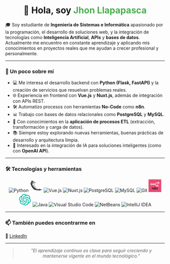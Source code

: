 <h1 align="center">👋 Hola, soy <span style="color:#4caf50; font-weight:bold;">Jhon Llapapasca</span></h1>


🎓 Soy estudiante de **Ingeniería de Sistemas e Informática** apasionado por la programación, el desarrollo de soluciones web, y la integración de tecnologías como **Inteligencia Artificial**, **APIs** y **bases de datos**. Actualmente me encuentro en constante aprendizaje y aplicando mis conocimientos en proyectos reales que me ayudan a crecer profesional y personalmente.

---

### 🚀 Un poco sobre mí

- 💻 Me interesa el desarrollo backend con **Python (Flask, FastAPI)** y la creación de servicios que resuelvan problemas reales.
- 🌐 Experiencia en frontend con **Vue.js** y **Nuxt.js**, además de integración con APIs REST.
- 🛠 Automatizo procesos con herramientas **No-Code** como **n8n**.
- 📊 Trabajo con bases de datos relacionales como **PostgreSQL** y **MySQL**.
- 🔄 Con conocimientos en la **aplicación de procesos ETL** (extracción, transformación y carga de datos).
- 📚 Siempre estoy explorando nuevas herramientas, buenas prácticas de desarrollo y arquitectura limpia.
- 🧠 Interesado en la integración de IA para soluciones inteligentes (como con **OpenAI API**).

---

### 🛠 Tecnologías y herramientas

<div align="center">
  <img src="https://cdn.jsdelivr.net/gh/devicons/devicon/icons/python/python-original.svg" width="40" alt="Python"/>
  <img src="https://raw.githubusercontent.com/JhonLlapapasca/JhonLlapapasca/main/iconos/flask.png" width="40" alt="Flask"/>
  <img src="https://cdn.jsdelivr.net/gh/devicons/devicon/icons/vuejs/vuejs-original.svg" width="40" alt="Vue.js"/>
  <img src="https://cdn.jsdelivr.net/gh/devicons/devicon/icons/nuxtjs/nuxtjs-original.svg" width="40" alt="Nuxt.js"/>
  <img src="https://cdn.jsdelivr.net/gh/devicons/devicon/icons/postgresql/postgresql-original.svg" width="40" alt="PostgreSQL"/>
  <img src="https://cdn.jsdelivr.net/gh/devicons/devicon/icons/mysql/mysql-original.svg" width="40" alt="MySQL"/>
  <img src="https://cdn.jsdelivr.net/gh/devicons/devicon/icons/git/git-original.svg" width="40" alt="Git"/>
  <img src="https://raw.githubusercontent.com/JhonLlapapasca/JhonLlapapasca/main/iconos/n8n.png" width="40" alt="n8n"/>
  <img src="https://raw.githubusercontent.com/JhonLlapapasca/JhonLlapapasca/main/iconos/openai-green-icon.png" width="40" alt="OpenAI"/>
  <img src="https://cdn.jsdelivr.net/gh/devicons/devicon/icons/java/java-original.svg" width="40" alt="Java"/>
  <img src="https://cdn.jsdelivr.net/gh/devicons/devicon/icons/vscode/vscode-original.svg" width="40" alt="Visual Studio Code"/>
  <img src="https://upload.wikimedia.org/wikipedia/commons/9/98/Apache_NetBeans_Logo.svg" width="35" alt="NetBeans"/>
  <img src="https://cdn.jsdelivr.net/gh/devicons/devicon/icons/intellij/intellij-original.svg" width="40" alt="IntelliJ IDEA"/>
</div>


---

### 📫 También puedes encontrarme en

📍 [LinkedIn](https://www.linkedin.com/in/jhonllapapasca/)  

---

<blockquote align="center"><em>"El aprendizaje continuo es clave para seguir creciendo y mantenerse vigente en el mundo tecnológico."</em></blockquote>
